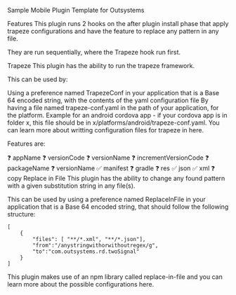 Sample Mobile Plugin Template for Outsystems

Features
This plugin runs 2 hooks on the after plugin install phase that apply trapeze configurations and have the feature to replace any pattern in any file.

They are run sequentially, where the Trapeze hook run first.

Trapeze
This plugin has the ability to run the trapeze framework.

This can be used by:

Using a preference named TrapezeConf in your application that is a Base 64 encoded string, with the contents of the yaml configuration file
By having a file named trapeze-conf.yaml in the path of your application, for the platform. Example for an android cordova app - if your cordova app is in folder x, this file should be in x/platforms/android/trapeze-conf.yaml.
You can learn more about writting configuration files for trapeze in here.

Features are:

❓ appName
❓ versionCode
❓ versionName
❓ incrementVersionCode
❓ packageName
❓ versionName
✅ manifest
❓ gradle
❓ res
✅ json
✅ xml
❓ copy
Replace in File
This plugin has the ability to change any found pattern with a given substitution string in any file(s).

This can be used by using a preference named ReplaceInFile in your application that is a Base 64 encoded string, that should follow the following structure:

    [ 
        {
            "files": [ "**/*.xml", "**/*.json"],
            "from":"/anystringwithorwithoutregex/g",
            "to":"com.outsystems.rd.twoSignal"
        }
    ]
This plugin makes use of an npm library called replace-in-file and you can learn more about the possible configurations here.
